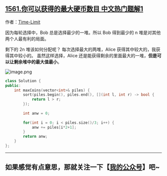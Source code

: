 ## [1561.你可以获得的最大硬币数目 中文热门题解1](https://leetcode.cn/problems/maximum-number-of-coins-you-can-get/solutions/100000/tan-xin-by-time-limit)

作者：[Time-Limit](https://leetcode.cn/u/Time-Limit)

因为每轮选择中，Bob 总是选择最少的一堆。所以 Bob 得到最少的 n 堆是对其他两个人最有利的局面。

剩下的 2n 堆该如何分配呢？
每次选择最大的两堆，Alice 获得其中较大的，我获得其中较小的。
虽然这样选择，Alice 还是能获得剩余的里面最大的一堆，**但是可以让剩余堆中的最大值最小**。

![image.png](https://pic.leetcode-cn.com/1598173896-gaFTry-image.png)

```cpp
class Solution {
public:
    int maxCoins(vector<int>& piles) {
        sort(piles.begin(), piles.end(), [](int l, int r) -> bool {
            return l > r;
        });
        
        int anw = 0;
        
        for(int i = 0; i < piles.size()/3; i++) {
            anw += piles[i*2+1];
        }
        return anw;
    }
};
```

-----

## 如果感觉有点意思，那就关注一下【[我的公众号](https://blog.csdn.net/Time_Limit/article/details/108179387)】吧~ 
